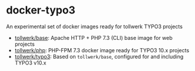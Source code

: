 # docker-typo3
An experimental set of docker images ready for tollwerk TYPO3 projects

* [tollwerk/base](base/README.md): Apache HTTP + PHP 7.3 (CLI) base image for web projects
* [tollwerk/php](php/README.md): PHP-FPM 7.3 docker image ready for TYPO3 10.x projects
* [tollwerk/typo3](typo3/README.md): Based on `tollwerk/base`, configured for and including TYPO3 v10.x 
